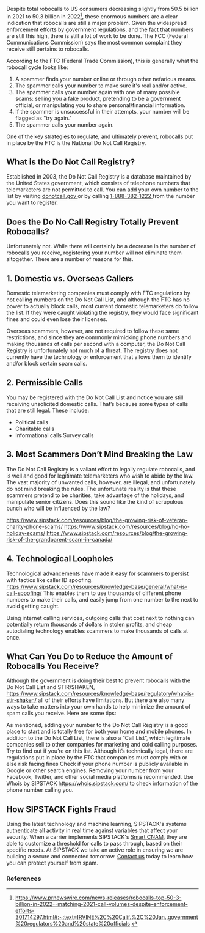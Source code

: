 Despite total robocalls to US consumers decreasing slightly from 50.5 billion in 2021 to 50.3 billion in 2022[^1], these enormous numbers are a clear indication that robocalls are still a major problem. Given the widespread enforcement efforts by government regulations, and the fact that numbers are still this high, there is still a lot of work to be done. The FCC (Federal Communications Commission) says the most common complaint they receive still pertains to robocalls. 

According to the FTC (Federal Trade Commission), this is generally what the robocall cycle looks like:

1. A spammer finds your number online or through other nefarious means.
2. The spammer calls your number to make sure it's real and/or active.
3. The spammer calls your number again with one of many possible scams: selling you a fake product, pretending to be a government official, or manipulating you to share personal/financial information.
4. If the spammer is unsuccessful in their attempts, your number will be flagged as "try again."
5. The spammer calls your number again.

One of the key strategies to regulate, and ultimately prevent, robocalls put in place by the FTC is the National Do Not Call Registry. 

## What is the Do Not Call Registry? 

Established in 2003, the Do Not Call Registry is a database maintained by the United States government, which consists of telephone numbers that telemarketers are not permitted to call. You can add your own number to the list by visiting <a href= 'https://datatracker.ietf.org/doc/draft-ietf-stir-messaging/' target="_blank"> donotcall.gov </a> or by calling <a href="tel:+ 18883821222"> 1-888-382-1222 </a> from the number you want to register.

## Does the Do No Call Registry Totally Prevent Robocalls?

Unfortunately not. While there will certainly be a decrease in the number of robocalls you receive, registering your number will not eliminate them altogether. There are a number of reasons for this. 

## 1. Domestic vs. Overseas Callers

Domestic telemarketing companies must comply with FTC regulations by not calling numbers on the Do Not Call List, and although the FTC has no power to actually block calls, most current domestic telemarketers do follow the list. If they were caught violating the registry, they would face significant fines and could even lose their licenses.

Overseas scammers, however, are not required to follow these same restrictions, and since they are commonly mimicking phone numbers and making thousands of calls per second with a computer, the Do Not Call Registry is unfortunately not much of a threat. The registry does not currently have the technology or enforcement that allows them to identify and/or block certain spam calls.

## 2. Permissible Calls

You may be registered with the Do Not Call List and notice you are still receiving unsolicited domestic calls. That’s because some types of calls that are still legal. These include:
- Political calls
- Charitable calls
- Informational calls
Survey calls

## 3. Most Scammers Don’t Mind Breaking the Law

The Do Not Call Registry is a valiant effort to legally regulate robocalls, and is well and good for legitimate telemarketers who wish to abide by the law. The vast majority of unwanted calls, however, are illegal, and unfortunately do not mind breaking the rules. The unfortunate reality is that these scammers pretend to be charities, take advantage of the holidays, and manipulate senior citizens. Does this sound like the kind of scrupulous bunch who will be influenced by the law?

https://www.sipstack.com/resources/blog/the-growing-risk-of-veteran-charity-phone-scams/
https://www.sipstack.com/resources/blog/ho-ho-holiday-scams/
https://www.sipstack.com/resources/blog/the-growing-risk-of-the-grandparent-scam-in-canada/

## 4. Technological Loopholes

Technological advancements have made it easy for scammers to persist with tactics like caller ID spoofing. https://www.sipstack.com/resources/knowledge-base/general/what-is-call-spoofing/ This enables them to use thousands of different phone numbers to make their calls, and easily jump from one number to the next to avoid getting caught.

Using internet calling services, outgoing calls that cost next to nothing can potentially return thousands of dollars in stolen profits, and cheap autodialing technology enables scammers to make thousands of calls at once.

## What Can You Do to Reduce the Amount of Robocalls You Receive?

Although the government is doing their best to prevent robocalls with the Do Not Call List and STIR/SHAKEN, https://www.sipstack.com/resources/knowledge-base/regulatory/what-is-stir-shaken/ all of their efforts have limitations. But there are also many ways to take matters into your own hands to help minimize the amount of spam calls you receive. Here are some tips:


As mentioned, adding your number to the Do Not Call Registry is a good place to start and is totally free for both your home and mobile phones. 
In addition to the Do Not Call List, there is also a “Call List”, which legitimate companies sell to other companies for marketing and cold calling purposes. Try to find out if you’re on this list. Although it’s technically legal, there are regulations put in place by the FTC that companies must comply with or else risk facing fines
Check if your phone number is publicly available in Google or other search engines. Removing your number from your Facebook, Twitter, and other social media platforms is recommended. 
Use Whois by SIPSTACK https://whois.sipstack.com/ to check information of the phone number calling you.

## How SIPSTACK Fights Fraud

Using the latest technology and machine learning, SIPSTACK's systems authenticate all activity in real time against variables that affect your security. When a carrier implements SIPSTACK's [Smart CNAM](https://www.sipstack.com/products/smart-cnam), they are able to customize a threshold for calls to pass through, based on their specific needs. At SIPSTACK we take an active role in ensuring we are building a secure and connected tomorrow. [Contact us](https://www.sipstack.com/contact/us) today to learn how you can protect yourself from spam.

### References
[^1]: <a href= 'https://www.prnewswire.com/news-releases/robocalls-top-50-3-billion-in-2022--matching-2021-call-volumes-despite-enforcement-efforts-301714297.html#:~:text=IRVINE%2C%20Calif.%2C%20Jan.,government%20regulators%20and%20state%20officials' target="_blank"> https://www.prnewswire.com/news-releases/robocalls-top-50-3-billion-in-2022--matching-2021-call-volumes-despite-enforcement-efforts-301714297.html#:~:text=IRVINE%2C%20Calif.%2C%20Jan.,government%20regulators%20and%20state%20officials </a> 
